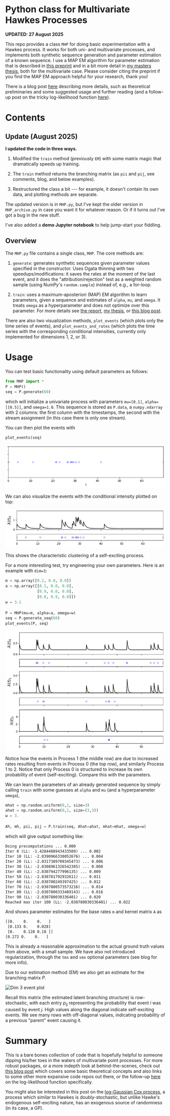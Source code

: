 # Python class for Multivariate Hawkes Processes

**UPDATED: 27 August 2025**

This repo provides a class `MHP` for doing basic experimentation with a Hawkes process.  It works for both uni- and multivariate processes, and implements both synthetic sequence generation and parameter estimation of a known sequence.  I use a MAP EM algorithm for parameter estimation that is described in [this preprint](https://arxiv.org/abs/2005.06542) and in a bit more detail in [my masters thesis](https://stmorse.github.io/docs/orc-thesis.pdf), both for the multivariate case.  Please consider citing the preprint if you find the MAP EM approach helpful for your research, thank you!

There is a blog post [here](https://stmorse.github.io/journal/Hawkes-python.html) describing more details, such as theoretical preliminaries and some suggested usage and further reading (and a follow-up post on the tricky log-likelihood function [here](https://stmorse.github.io/journal/hawkes-LL.html)).


# Contents

## Update (August 2025)

**I updated the code in three ways.**  

1. Modified the `train` method (previously `EM`) with some matrix magic that dramatically speeds up training.  

2. The `train` method returns the branching matrix (as `pii` and `pij`, see comments, blog, and below examples).

3. Restructured the class a bit --- for example, it doesn't contain its own data, and plotting methods are separate.

The updated version is in `MHP.py`, but I've kept the older version in `MHP_archive.py` in case you want it for whatever reason. Or if it turns out I've got a bug in the new stuff.

I've also added a **demo Jupyter notebook** to help jump-start your fiddling.


## Overview

The `MHP.py` file contains a single class, `MHP`.  The core methods are:

1. `generate`: generates synthetic sequences given parameter values specified in the constructor.  Uses Ogata thinning with two speedups/modifications: it saves the rates at the moment of the last event, and it does the "attribution/rejection" test as a weighted random sample (using NumPy's `random.sample`) instead of, e.g., a for-loop.

2. `train`: uses a maximum-aposteriori (MAP) EM algorithm to learn parameters, given a sequence and estimates of `alpha`, `mu`, and `omega`.  It treats `omega` as a hyperparameter and does not optimize over this parameter.  For more details see [the report](https://stmorse.github.io/docs/6-867-final-writeup.pdf), [my thesis](https://stmorse.github.io/docs/orc-thesis.pdf), or [this blog post](https://stmorse.github.io/blog).

There are also two visualization methods, `plot_events` (which plots only the time series of events), and `plot_events_and_rates` (which plots the time series with the corresponding conditional intensities, currently only implemented for dimensions 1, 2, or 3).


# Usage

You can test basic functionality using default parameters as follows:
```python
from MHP import *
P = MHP()
seq = P.generate(60)
```
which will initialize a univariate process with parameters `mu=[0.1]`, `alpha=[[0.5]]`, and `omega=1.0`.  This sequence is stored as `P.data`, a `numpy.ndarray` with 2 columns: the first column with the timestamps, the second with the stream assignment (in this case there is only one stream).

You can then plot the events with
```python
plot_events(seq)
```

![Dim 1 event plot](img/single_plot_events.png)

We can also visualize the events with the conditional intensity plotted on top:

![Dim 1 event and rates plot](img/single_plot_events_and_rates.png)

This shows the characteristic clustering of a self-exciting process.

For a more interesting test, try engineering your own parameters.  Here is an example with `dim=3`:
```python
m = np.array([0.2, 0.0, 0.0])
a = np.array([[0.1, 0.0, 0.0], 
              [0.9, 0.0, 0.0],
              [0.0, 0.9, 0.0]])
w = 3.1

P = MHP(mu=m, alpha=a, omega=w)
seq = P.generate_seq(60)
plot_events(P, seq)
```

![Dim 3 event plot](img/multi_plot_event_and_rates.png)

Notice how the events in Process 1 (the middle row) are due to increased rates resulting from events in Process 0 (the top row), and similarly Process 1 to 2.  Notice that only Process 0 is structured to increase its own probability of event (self-exciting).  Compare this with the parameters.

We can learn the parameters of an already generated sequence by simply calling `train` with some guesses at `alpha` and `mu` (and a hyperparameter `omega`),
```python
mhat = np.random.uniform(0,1, size=3)
ahat = np.random.uniform(0,1, size=(3,3))
w = 3.

Ah, mh, pii, pij = P.train(seq, Ahat=ahat, mhat=mhat, omega=w)
```
which will give output something like:
```
Doing precomputations ... 0.000
Iter 0 (LL: -1.4284488943433509) ... 0.002
Iter 10 (LL: -2.0390966330052676) ... 0.004
Iter 20 (LL: -2.0317389709345473) ... 0.006
Iter 30 (LL: -2.0308961326542385) ... 0.008
Iter 40 (LL: -2.030794277996135) ... 0.009
Iter 50 (LL: -2.030781792932611) ... 0.011
Iter 60 (LL: -2.030780249397425) ... 0.012
Iter 70 (LL: -2.0307800573573216) ... 0.014
Iter 80 (LL: -2.0307800333489143) ... 0.016
Iter 90 (LL: -2.030780030336401) ... 0.020
Reached max iter 100 (LL: -2.030780030336401) ... 0.022
```

And shows parameter estimates for the base rates `m` and kernel matrix `A` as
```
[[0.    0.    0.   ]
 [0.133 0.    0.028]
 [0.    0.128 0.18 ]]
[0.272 0.    0.   ]
```

This is already a reasonable approximation to the actual ground truth values from above, with a small sample.  We have also not introduced regularization, through the `tmx` and `smx` optional parameters (see blog for more info).

Due to our estimation method (EM) we also get an estimate for the branching matrix $P$.

![Dim 3 event plot](img/multi_branching.png)

Recall this matrix (the estimated latent branching structure) is row-stochastic, with each entry $p_{ij}$ representing the probability that event $i$ was caused by event $j$.  High values along the diagonal indicate self-exciting events.  We see many rows with off-diagonal values, indicating probability of a previous "parent" event causing it.


# Summary

This is a bare bones collection of code that is hopefully helpful to someone dipping his/her toes in the waters of multivariate point processes.  For more robust packages, or a more indepth look at behind-the-scenes, check out [this blog post](https://stmorse.github.io/journal/Hawkes-python.html) which covers some basic theoretical concepts and also links to some other more expansive code repos out there, or the follow-up [here](https://stmorse.github.io/journal/hawkes-LL.html) on the log-likelihood function specifically.  

You might also be interested in this post on the [log-Gaussian Cox process](https://stmorse.github.io/journal/lgcp.html), a process which similar to Hawkes is doubly-stochastic, but unlike Hawke's endogenous self-exciting nature, has an exogenous source of randomness (in its case, a GP).

